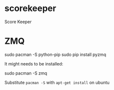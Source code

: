 scorekeeper
===========

Score Keeper



ZMQ
===

sudo pacman -S python-pip
sudo pip install pyzmq

It might needs to be installed:

sudo pacman -S zmq

Substitute `pacman -S` with `apt-get install` on ubuntu